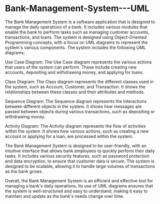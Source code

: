 # Bank-Management-System---UML

The Bank Management System is a software application that is designed to manage the daily operations of a bank. It includes various modules that enable the bank to perform tasks such as managing customer accounts, transactions, and loans. The system is designed using Object-Oriented Programming concepts, with a focus on UML diagrams to represent the system's various components. The system includes the following UML diagrams:

 Use Case Diagram: The Use Case diagram represents the various actions that users of the system can perform. These include creating new accounts, depositing and withdrawing money, and applying for loans.
 
 Class Diagram: The Class diagram represents the different classes used in the system, such as Account, Customer, and Transaction. It shows the relationships between these classes and their attributes and methods. 
 
Sequence Diagram: The Sequence diagram represents the interactions between different objects in the system. It shows how messages are passed between objects during various transactions, such as depositing or withdrawing money. 

Activity Diagram: The Activity diagram represents the flow of activities within the system. It shows how various actions, such as creating a new account or applying for a loan, are processed within the system.

 The Bank Management System is designed to be user-friendly, with an intuitive interface that allows bank employees to quickly perform their daily tasks. It includes various security features, such as password protection and data encryption, to ensure that customer data is secure. The system is designed to be scalable, allowing it to handle large volumes of transactions as the bank grows.
 
 Overall, the Bank Management System is an efficient and effective tool for managing a bank's daily operations. Its use of UML diagrams ensures that the system is well-structured and easy to understand, making it easy to maintain and update as the bank's needs change over time.
